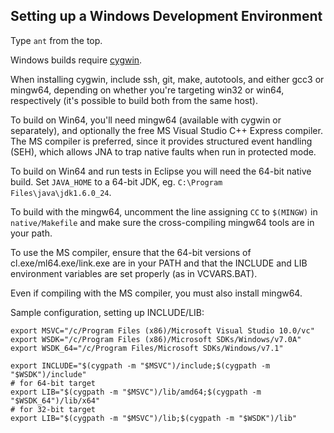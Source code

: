 ## Setting up a Windows Development Environment

Type `ant` from the top.

Windows builds require [cygwin](http://www.cygwin.com/). 

When installing cygwin, include ssh, git, make, autotools, and either gcc3 or
mingw64, depending on whether you're targeting win32 or win64, respectively (it's 
possible to build both from the same host).

To build on Win64, you'll need mingw64 (available with cygwin or separately),
and optionally the free MS Visual Studio C++ Express compiler.  The MS
compiler is preferred, since it provides structured event handling (SEH),
which allows JNA to trap native faults when run in protected mode.

To build on Win64 and run tests in Eclipse you will need the 64-bit native build. 
Set `JAVA_HOME` to a 64-bit JDK, eg. `C:\Program Files\java\jdk1.6.0_24`. 

To build with the mingw64, uncomment the line assigning `CC` to `$(MINGW)` in
`native/Makefile` and make sure the cross-compiling mingw64 tools are in your
path.

To use the MS compiler, ensure that the 64-bit versions of
cl.exe/ml64.exe/link.exe are in your PATH and that the INCLUDE and LIB
environment variables are set properly (as in VCVARS.BAT). 

Even if compiling with the MS compiler, you must also install mingw64.

Sample configuration, setting up INCLUDE/LIB:

``` shell
export MSVC="/c/Program Files (x86)/Microsoft Visual Studio 10.0/vc"
export WSDK="/c/Program Files (x86)/Microsoft SDKs/Windows/v7.0A"
export WSDK_64="/c/Program Files/Microsoft SDKs/Windows/v7.1"

export INCLUDE="$(cygpath -m "$MSVC")/include;$(cygpath -m "$WSDK")/include"
# for 64-bit target
export LIB="$(cygpath -m "$MSVC")/lib/amd64;$(cygpath -m "$WSDK_64")/lib/x64"
# for 32-bit target
export LIB="$(cygpath -m "$MSVC")/lib;$(cygpath -m "$WSDK")/lib"
```
